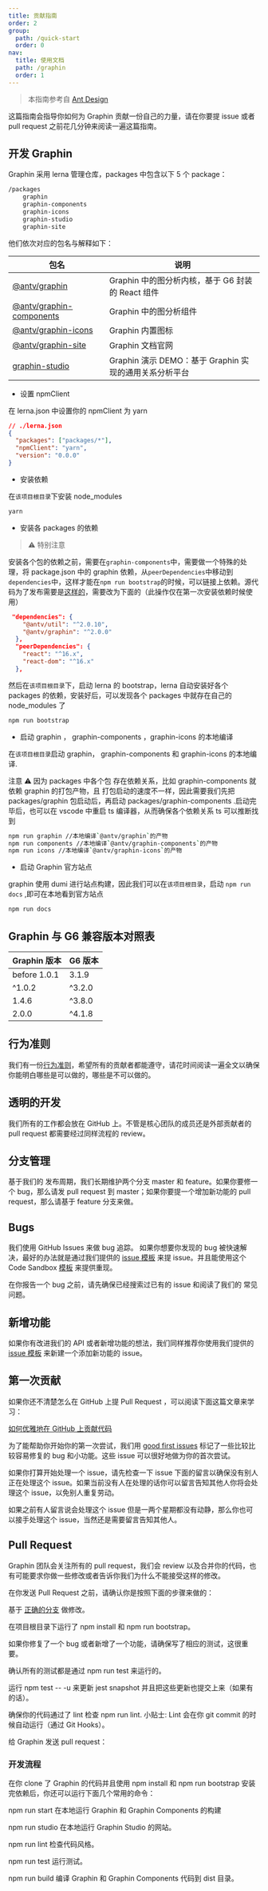 ```yaml
---
title: 贡献指南
order: 2
group:
  path: /quick-start
  order: 0
nav:
  title: 使用文档
  path: /graphin
  order: 1
---
```


> 本指南参考自 [Ant Design](https://ant.design/docs/react/contributing-cn)

这篇指南会指导你如何为 Graphin 贡献一份自己的力量，请在你要提 issue 或者 pull request 之前花几分钟来阅读一遍这篇指南。

## 开发 Graphin

Graphin 采用 lerna 管理仓库，packages 中包含以下 5 个 package：

```bash
/packages
    graphin
    graphin-components
    graphin-icons
    graphin-studio
    graphin-site
```

他们依次对应的包名与解释如下：

| 包名                                                                                                  | 说明                                                   |
| ----------------------------------------------------------------------------------------------------- | ------------------------------------------------------ |
| [@antv/graphin](https://github.com/antvis/graphin/tree/master/packages/graphin)                       | Graphin 中的图分析内核，基于 G6 封装 的 React 组件     |
| [@antv/graphin-components](https://github.com/antvis/graphin/tree/master/packages/graphin-components) | Graphin 中的图分析组件                                 |
| [@antv/graphin-icons](https://github.com/antvis/graphin/tree/master/packages/graphin-icons)           | Graphin 内置图标                                       |
| [@antv/graphin-site](https://github.com/antvis/graphin/tree/master/packages/graphin-site)             | Graphin 文档官网                                       |
| [graphin-studio](https://github.com/antvis/graphin/tree/master/packages/graphin-studio)               | Graphin 演示 DEMO：基于 Graphin 实现的通用关系分析平台 |

- 设置 npmClient

在 lerna.json 中设置你的 npmClient 为 yarn

```json
// ./lerna.json
{
  "packages": ["packages/*"],
  "npmClient": "yarn",
  "version": "0.0.0"
}
```

- 安装依赖

在`该项目根目录`下安装 node_modules

```bash
yarn
```

- 安装各 packages 的依赖

> ⚠️ 特别注意

安装各个包的依赖之前，需要在`graphin-components`中，需要做一个特殊的处理，将 package.json 中的 graphin 依赖，从`peerDependencies`中移动到`dependencies`中，这样才能在`npm run bootstrap`的时候，可以链接上依赖。源代码为了发布需要是[这样的](https://github.com/antvis/Graphin/blob/master/packages/graphin-components/package.json#L57)，需要改为下面的（此操作仅在第一次安装依赖时候使用）

```json
 "dependencies": {
    "@antv/util": "^2.0.10",
    "@antv/graphin": "^2.0.0"
  },
  "peerDependencies": {
    "react": "^16.x",
    "react-dom": "^16.x"
  },
```

然后在`该项目根目录`下，启动 lerna 的 bootstrap，lerna 自动安装好各个 packages 的依赖，安装好后，可以发现各个 packages 中就存在自己的 node_modules 了

```bash
npm run bootstrap
```

- 启动 graphin ， graphin-components ，graphin-icons 的本地编译

在`该项目根目录`启动 graphin， graphin-components 和 graphin-icons 的本地编译.

注意 ⚠️ 因为 packages 中各个包 存在依赖关系，比如 graphin-components 就依赖 graphin 的打包产物，且 打包启动的速度不一样，因此需要我们先把 packages/graphin 包启动后，再启动 packages/graphin-components .启动完毕后，也可以在 vscode 中重启 ts 编译器，从而确保各个依赖关系 ts 可以推断找到

```bash
npm run graphin //本地编译`@antv/graphin`的产物
npm run components //本地编译`@antv/graphin-components`的产物
npm run icons //本地编译`@antv/graphin-icons`的产物
```

- 启动 Graphin 官方站点

graphin 使用 dumi 进行站点构建，因此我们可以在`该项目根目录`，启动 `npm run docs` ,即可在本地看到官方站点

```bash
npm run docs
```

## Graphin 与 G6 兼容版本对照表

| Graphin 版本 | G6 版本 |
| ------------ | ------- |
| before 1.0.1 | 3.1.9   |
| ^1.0.2       | ^3.2.0  |
| 1.4.6        | ^3.8.0  |
| 2.0.0        | ^4.1.8  |

## 行为准则

我们有一份[行为准则](https://github.com/antvis/graphin/blob/develop/CODE_OF_CONDUCT.md)，希望所有的贡献者都能遵守，请花时间阅读一遍全文以确保你能明白哪些是可以做的，哪些是不可以做的。

## 透明的开发

我们所有的工作都会放在 GitHub 上。不管是核心团队的成员还是外部贡献者的 pull request 都需要经过同样流程的 review。

## 分支管理

基于我们的 发布周期，我们长期维护两个分支 master 和 feature。如果你要修一个 bug，那么请发 pull request 到 master；如果你要提一个增加新功能的 pull request，那么请基于 feature 分支来做。

## Bugs

我们使用 GitHub Issues 来做 bug 追踪。 如果你想要你发现的 bug 被快速解决，最好的办法就是通过我们提供的 [issue 模板](https://github.com/antvis/graphin/issues/new?assignees=&labels=&template=bug_report.md&title=) 来提 issue。并且能使用这个 Code Sandbox [模板](https://codesandbox.io/s/data-driven-3o71b) 来提供重现。

在你报告一个 bug 之前，请先确保已经搜索过已有的 issue 和阅读了我们的 常见问题。

## 新增功能

如果你有改进我们的 API 或者新增功能的想法，我们同样推荐你使用我们提供的 [issue 模板](https://github.com/antvis/graphin/issues/new?assignees=&labels=&template=feature_request.md&title=) 来新建一个添加新功能的 issue。

## 第一次贡献

如果你还不清楚怎么在 GitHub 上提 Pull Request ，可以阅读下面这篇文章来学习：

[如何优雅地在 GitHub 上贡献代码](https://segmentfault.com/a/1190000000736629)

为了能帮助你开始你的第一次尝试，我们用 [good first issues](https://github.com/antvis/graphin/issues?q=is%3Aissue+is%3Aopen+label%3A%22good+first+issue%22) 标记了一些比较比较容易修复的 bug 和小功能。这些 issue 可以很好地做为你的首次尝试。

如果你打算开始处理一个 issue，请先检查一下 issue 下面的留言以确保没有别人正在处理这个 issue。如果当前没有人在处理的话你可以留言告知其他人你将会处理这个 issue，以免别人重复劳动。

如果之前有人留言说会处理这个 issue 但是一两个星期都没有动静，那么你也可以接手处理这个 issue，当然还是需要留言告知其他人。

## Pull Request

Graphin 团队会关注所有的 pull request，我们会 review 以及合并你的代码，也有可能要求你做一些修改或者告诉你我们为什么不能接受这样的修改。

在你发送 Pull Request 之前，请确认你是按照下面的步骤来做的：

基于 [正确的分支](/zh/docs/manual/Contributing#分支管理) 做修改。

在项目根目录下运行了 npm install 和 npm run bootstrap。

如果你修复了一个 bug 或者新增了一个功能，请确保写了相应的测试，这很重要。

确认所有的测试都是通过 npm run test 来运行的。

运行 npm test -- -u 来更新 jest snapshot 并且把这些更新也提交上来（如果有的话）。

确保你的代码通过了 lint 检查 npm run lint. 小贴士: Lint 会在你 git commit 的时候自动运行（通过 Git Hooks）。

给 Graphin 发送 pull request：

### 开发流程

在你 clone 了 Graphin 的代码并且使用 npm install 和 npm run bootstrap 安装完依赖后，你还可以运行下面几个常用的命令：

npm run start 在本地运行 Graphin 和 Graphin Components 的构建

npm run studio 在本地运行 Graphin Studio 的网站。

npm run lint 检查代码风格。

npm run test 运行测试。

npm run build 编译 Graphin 和 Graphin Components 代码到 dist 目录。
